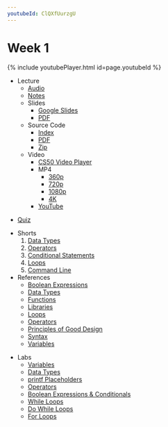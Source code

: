 ```yaml
---
youtubeId: ClQXfUurzgU
---
```


# Week 1

{% include youtubePlayer.html id=page.youtubeId %}

- Lecture
    * [Audio](https://cdn.cs50.net/2019/fall/lectures/1/lecture1.mp3.download)
    * [Notes](../../notes/1/)
    + Slides
        * [Google Slides](https://docs.google.com/presentation/d/191XW0DHWlW6WmAhYuFUYnZKUlDx0N4u4Fp81AeW-uNs/edit?usp=sharing)
        * [PDF](https://cdn.cs50.net/2019/fall/lectures/1/lecture1.pdf)
    + Source Code
        * [Index](https://cdn.cs50.net/2019/fall/lectures/1/src1/)
        * [PDF](https://cdn.cs50.net/2019/fall/lectures/1/src1.pdf)
        * [Zip](https://cdn.cs50.net/2019/fall/lectures/1/src1.zip)
    + Video
        * [CS50 Video Player](https://video.cs50.io/e9Eds2Rc_x8?screen=ClQXfUurzgU)
        + MP4
            * [360p](https://cdn.cs50.net/2019/fall/lectures/1/lecture1-360p.mp4.download)
            * [720p](https://cdn.cs50.net/2019/fall/lectures/1/lecture1-720p.mp4.download)
            * [1080p](https://cdn.cs50.net/2019/fall/lectures/1/lecture1-1080p.mp4.download)
            * [4K](https://cdn.cs50.net/2019/fall/lectures/1/lecture1-4k.mp4.download)
        * [YouTube](https://youtu.be/e9Eds2Rc_x8)
* [Quiz](../../quizzes/1/)
+ Shorts
    1. [Data Types](https://www.youtube.com/embed/q6K8KMqt8wQ)
    1. [Operators](https://www.youtube.com/embed/7apBtlEkJzk?rel=0)
    1. [Conditional Statements](https://www.youtube.com/embed/FqUeHzvci10?rel=0)
    1. [Loops](https://www.youtube.com/embed/QOvo-xFL9II?rel=0)
    1. [Command Line](https://www.youtube.com/embed/lnYKOnz9ln8?rel=0)
+ References
    * [Boolean Expressions](../../references/boolean_expressions.pdf)
    * [Data Types](../../references/data_types.pdf)
    * [Functions](../../references/functions.pdf)
    * [Libraries](../../references/libraries.pdf)
    * [Loops](../../references/loops.pdf)
    * [Operators](../../references/operators.pdf)
    * [Principles of Good Design](../../references/principles_of_good_design.pdf)
    * [Syntax](../../references/syntax.pdf)
    * [Variables](../../references/variables.pdf)
- Labs
    * [Variables](https://lab.cs50.io/bsoist/cs50labs/2020/variables/)
    * [Data Types](https://lab.cs50.io/bsoist/cs50labs/2020/datatypes/)
    * [printf Placeholders](https://lab.cs50.io/bsoist/cs50labs/2020/placeholders/)
    * [Operators](https://lab.cs50.io/bsoist/cs50labs/2020/operators/)
    * [Boolean Expressions & Conditionals](https://lab.cs50.io/bsoist/cs50labs/2020/booleans/)
    * [While Loops](https://lab.cs50.io/bsoist/cs50labs/2020/whileloop/)
    * [Do While Loops](https://lab.cs50.io/bsoist/cs50labs/2020/dowhileloop/)
    * [For Loops](https://lab.cs50.io/bsoist/cs50labs/2020/forloop/)
